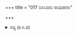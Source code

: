 +++
title = "017 ನಿಲಿಸಿದನು ರಾವುತರನಾ"

+++

<details><summary>ಗದ್ಯ (ಕ.ಗ.ಪ) </summary>

17. ದ್ರೋಣನು ಕುದುರೆಯ ಸವಾರರನ್ನು ಹೊರವಲಯದಲ್ಲಿ ನಿಲ್ಲಿಸಿದನು. ಒಂದು ವೇಳೆ ಕುದುರೆ ಸವಾರರು ಸೋತು ಹಿಂದಿರುಗಿದರೆ ಆನೆಯ ಸೇನೆಯನ್ನು ಅದರ ಸುತ್ತ ನಿಲ್ಲಿಸಿದನು. ಈ ಸೇನೆಗೆ ಅಡ್ಡವಾಗಿ ರಥದ ಸೇನೆಯನ್ನು ಜೋಡಿಸಿದನು. ರಥದ ಸೇನೆಯೊಡನೆ ಕೌರವನು ಹಾಗೂ ಅವನ ಸೋದರರು ಸಜ್ಜಾಗಿ ನಿಂತರು. ರಥಗಳಿಗೆ ಸಮೀಪವಾಗಿ ಯುದ್ಧ ವೀರರು ಒತ್ತೊತ್ತಾಗಿ ನಿಂತು ಎಲ್ಲ ಸೇನೆಗೆ ಬೆಂಬಲವಾಗಿ ಸೇರಿದರು.
</details>
